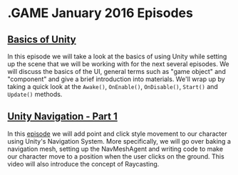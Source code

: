 # .GAME January 2016 Episodes

## [Basics of Unity](BasicsOfUnity)

In this episode we will take a look at the basics of using Unity while setting up the scene that we will be working with for the next several episodes. We will discuss the basics of the UI, general terms such as "game object" and  "component" and give a brief introduction into materials. We'll wrap up by taking a quick look at the `Awake()`, `OnEnable()`, `OnDisable()`, `Start()` and `Update()` methods.

## [Unity Navigation - Part 1](UnityNavigationPt1)

In this [episode](https://channel9.msdn.com/Shows/dotGAME/Unity-Navigation-Part-1) we will add point and click style movement to our character using Unity's Navigation System. More specifically, we will go over baking a navigation mesh, setting up the NavMeshAgent and writing code to make our character move to a position when the user clicks on the ground. This video will also introduce the concept of Raycasting.